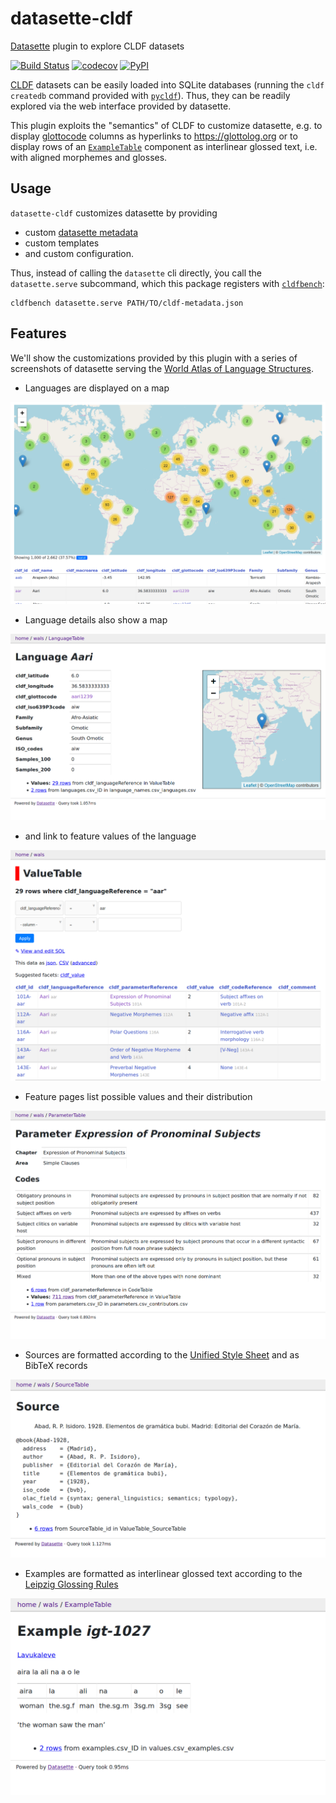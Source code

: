 # datasette-cldf

[Datasette](https://datasette.readthedocs.io/en/stable/) plugin to explore CLDF datasets

[![Build Status](https://travis-ci.org/cldf/datasette-cldf.svg?branch=master)](https://travis-ci.org/cldf/datasette-cldf)
[![codecov](https://codecov.io/gh/cldf/datasette-cldf/branch/master/graph/badge.svg)](https://codecov.io/gh/cldf/datasette-cldf)
[![PyPI](https://img.shields.io/pypi/v/datasette-cldf.svg)](https://pypi.org/project/datasette-cldf)


[CLDF](https://cldf.clld.org) datasets can be easily loaded into SQLite databases 
(running the `cldf createdb` command provided with [`pycldf`](https://pypi.org/project/pycldf)). Thus, they can be readily explored via the web interface provided by
datasette.

This plugin exploits the "semantics" of CLDF to customize datasette, e.g. to display
[glottocode](https://cldf.clld.org/v1.0/terms.rdf#glottocode) columns as hyperlinks to https://glottolog.org or to display rows of an [`ExampleTable`](https://github.com/cldf/cldf/tree/master/components/examples) component as interlinear glossed text, i.e. with
aligned morphemes and glosses.


## Usage

`datasette-cldf` customizes datasette by providing
- custom [datasette metadata](https://datasette.readthedocs.io/en/stable/metadata.html)
- custom templates
- and custom configuration.

Thus, instead of calling the `datasette` cli directly, ỳou call the `datasette.serve` subcommand, which this package registers with [`cldfbench`](https://github.com/cldf/cldfbench/blob/master/README.md#commands):
```shell script
cldfbench datasette.serve PATH/TO/cldf-metadata.json
```


## Features

We'll show the customizations provided by this plugin with a series of screenshots
of datasette serving the [World Atlas of Language Structures](https://github.com/cldf/cldfbench/blob/master/README.md#commands).

- Languages are displayed on a map

![](doc/wals_languages_map.png)

- Language details also show a map

![](doc/wals_language_details.png)

- and link to feature values of the language

![](doc/wals_values_for_language.png)

- Feature pages list possible values and their distribution

![](doc/wals_feature.png)

- Sources are formatted according to the [Unified Style Sheet](https://www.linguisticsociety.org/resource/unified-style-sheet) and as BibTeX records

![](doc/wals_source.png)

- Examples are formatted as interlinear glossed text according to the [Leipzig Glossing Rules](https://www.eva.mpg.de/lingua/resources/glossing-rules.php)

![](doc/wals_igt.png)
